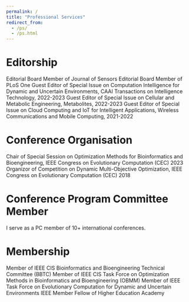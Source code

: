 ```yaml
---
permalink: /
title: "Professional Services"
redirect_from: 
  - /ps/
  - /ps.html
---
```


Editorship
======
Editorial Board Member of Journal of Sensors
Editorial Board Member of PLoS One
Guest Editor of Special Issue on Computation Intelligence for Dynamic and Uncertain Environments, CAAI Transactions on Intelligence Technology, 2022-2023
Guest Editor of Special Issue on Cellular and Metabolic Engineering, Metabolites, 2022-2023
Guest Editor of Special Issue on Cloud Computing and IoT for Intelligent Applications, Wireless Communications and Mobile Computing, 2021-2022

Conference Organisation
======
Chair of Special Session on Optimization Methods for Bioinformatics and  Bioengineering, IEEE Congress on Evolutionary Computation (CEC) 2023
Organizor of Competition on Dynamic Multi-Objective Optimization,  IEEE Congress on Evolutionary Computation (CEC) 2018

Conference Program Committee Member
======
I serve as a PC member of 10+ international conferences.

Membership
======
Member of IEEE CIS Bioinformatics and Bioengineering Technical Committee (BBTC)
Member of IEEE CIS Task Force on Optimization Methods in Bioinformatics and Bioengineering (OBMM)
Member of IEEE Task Force on Evolutionary Computation for Dynamic and Uncertain Environments
IEEE Member
Fellow of Higher Education Academy
